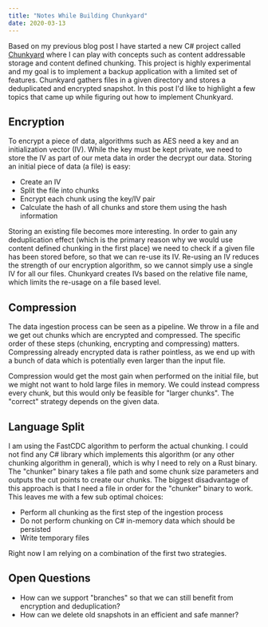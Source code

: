 ```yaml
---
title: "Notes While Building Chunkyard"
date: 2020-03-13
---
```


Based on my previous blog post I have started a new C# project called
[Chunkyard][chunkyard] where I can play with concepts such as content
addressable storage and content defined chunking. This project is highly
experimental and my goal is to implement a backup application with a limited set
of features. Chunkyard gathers files in a given directory and stores a
deduplicated and encrypted snapshot. In this post I'd like to highlight a few
topics that came up while figuring out how to implement Chunkyard.

## Encryption

To encrypt a piece of data, algorithms such as AES need a key and an
initialization vector (IV). While the key must be kept private, we need to store
the IV as part of our meta data in order the decrypt our data.
Storing an initial piece of data (a file) is easy:

- Create an IV
- Split the file into chunks
- Encrypt each chunk using the key/IV pair
- Calculate the hash of all chunks and store them using the hash information

Storing an existing file becomes more interesting. In order to gain any
deduplication effect (which is the primary reason why we would use content
defined chunking in the first place) we need to check if a given file has been
stored before, so that we can re-use its IV. Re-using an IV reduces the strength
of our encryption algorithm, so we cannot simply use a single IV for all our
files. Chunkyard creates IVs based on the relative file name, which limits the
re-usage on a file based level.

## Compression

The data ingestion process can be seen as a pipeline. We throw in a file and we
get out chunks which are encrypted and compressed. The specific order of these
steps (chunking, encrypting and compressing) matters. Compressing already
encrypted data is rather pointless, as we end up with a bunch of data which is
potentially even larger than the input file.

Compression would get the most gain when performed on the initial file, but we
might not want to hold large files in memory. We could instead compress every
chunk, but this would only be feasible for "larger chunks". The "correct"
strategy depends on the given data.

## Language Split

I am using the FastCDC algorithm to perform the actual chunking. I could not
find any C# library which implements this algorithm (or any other chunking
algorithm in general), which is why I need to rely on a Rust binary. The
"chunker" binary takes a file path and some chunk size parameters and outputs
the cut points to create our chunks. The biggest disadvantage of this approach
is that I need a file in order for the "chunker" binary to work. This leaves me
with a few sub optimal choices:

- Perform all chunking as the first step of the ingestion process
- Do not perform chunking on C# in-memory data which should be persisted
- Write temporary files

Right now I am relying on a combination of the first two strategies.

## Open Questions

- How can we support "branches" so that we can still benefit from encryption and
  deduplication?
- How can we delete old snapshots in an efficient and safe manner?

[chunkyard]: https://github.com/fwinkelbauer/chunkyard
